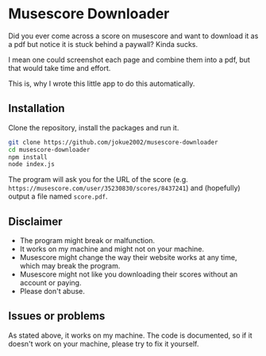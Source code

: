 # Musescore Downloader

Did you ever come across a score on musescore and want to download it as a pdf but notice it is stuck behind a paywall? Kinda sucks.

I mean one could screenshot each page and combine them into a pdf, but that would take time and effort.

This is, why I wrote this little app to do this automatically.

## Installation

Clone the repository, install the packages and run it.

```bash
git clone https://github.com/jokue2002/musescore-downloader
cd musescore-downloader
npm install
node index.js
```

The program will ask you for the URL of the score (e.g. `https://musescore.com/user/35230830/scores/8437241`) and (hopefully) output a file named `score.pdf`.

## Disclaimer

- The program might break or malfunction.
- It works on my machine and might not on your machine.
- Musescore might change the way their website works at any time, which may break the program.
- Musescore might not like you downloading their scores without an account or paying.
- Please don't abuse.

## Issues or problems

As stated above, it works on my machine. The code is documented, so if it doesn't work on your machine, please try to fix it yourself.
